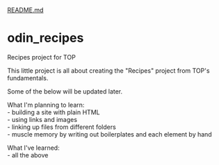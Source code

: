 [README.md](https://github.com/Tyrmundr/odin_recipes/files/8515294/README.md)
# odin_recipes
Recipes project for TOP

This little project is all about creating the "Recipes" project from TOP's fundamentals.

Some of the below will be updated later.

What I'm planning to learn:  
    - building a site with plain HTML  
    - using links and images  
    - linking up files from different folders  
    - muscle memory by writing out boilerplates and each element by hand  

What I've learned:  
    - all the above